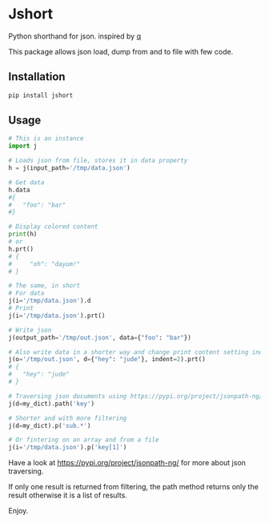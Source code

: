 # Jshort

Python shorthand for json. inspired by [q](https://pypi.org/project/q/)

This package allows json load, dump from and to file with few code.

## Installation

```bash
pip install jshort
```

## Usage

```python
# This is an instance
import j 

# Loads json from file, stores it in data property
h = j(input_path='/tmp/data.json')

# Get data
h.data
#{
#   "foo": "bar"
#}

# Display colored content
print(h)
# or
h.prt()
# {
#     "oh": "dayum!"
# }

# The same, in short
# For data
j(i='/tmp/data.json').d
# Print
j(i='/tmp/data.json').prt()

# Write json
j(output_path='/tmp/out.json', data={"foo": "bar"})

# Also write data in a shorter way and change print content setting indentation to 2
j(o='/tmp/out.json', d={"hey": "jude"}, indent=2).prt()
# {
#   "hey": "jude"
# }

# Traversing json documents using https://pypi.org/project/jsonpath-ng/
j(d=my_dict).path('key')

# Shorter and with more filtering
j(d=my_dict).p('sub.*')

# Or fintering on an array and from a file
j(i='/tmp/data.json').p('key[1]')
```

Have a look at https://pypi.org/project/jsonpath-ng/ for more about json traversing.

If only one result is returned from filtering, the path method returns only the result otherwise it is a list of results.

Enjoy.
